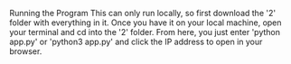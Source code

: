 <h>Running the Program<h>
This can only run locally, so first download the '2' folder with everything in it. Once you have it on your local machine, open your terminal and cd into the '2' folder. From here, you just enter 'python app.py' or 'python3 app.py' and click the IP address to open in your browser.
